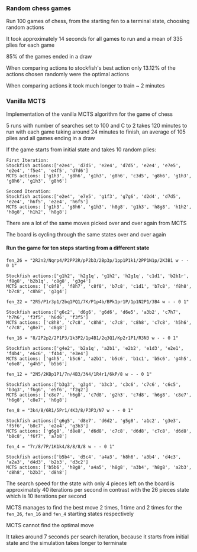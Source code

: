 ### Random chess games

Run 100 games of chess, from the starting fen to a terminal state, choosing random actions

It took approximately 14 seconds for all games to run and a mean of 335 plies for each game

85% of the games ended in a draw 

When comparing actions to stockfish's best action only 13.12% of the actions chosen randomly were the optimal actions

When comparing actions it took much longer to train ~ 2 minutes

### Vanilla MCTS

Implementation of the vanilla MCTS algorithm for the game of chess

5 runs with number of searches set to 100 and C to 2 takes 120 minutes to run with each game taking around 24 minutes to finish, an average of 105 plies and all games ending in a draw

If the game starts from initial state and takes 10 random plies:

```
First Iteration:
Stockfish actions:['e2e4', 'd7d5', 'e2e4', 'd7d5', 'e2e4', 'e7e5', 'e2e4', 'f5e4', 'e4f5', 'd7d6']
MCTS actions: ['g1h3', 'g8h6', 'g1h3', 'g8h6', 'c3d5', 'g8h6', 'g1h3', 'g8h6', 'g1h3', 'g8h6']
```
```
Second Iteration:
Stockfish actions:['e2e4', 'e7e5', 'g1f3', 'g7g6', 'd2d4', 'd7d5', 'e2e4', 'h6f5', 'e2e4', 'h6f5']
MCTS actions: ['g1h3', 'g8h6', 'g1h3', 'h8g8', 'g1h3', 'h8g8', 'h1h2', 'h8g8', 'h1h2', 'h8g8']
```
There are a lot of the same moves picked over and over again from MCTS

The board is cycling through the same states over and over again

#### Run the game for ten steps starting from a different state
```
fen_26 = "2R2n2/Nqrp4/P2PP2R/pP2b3/2Bp3p/1pp1P1k1/2PP1N1p/2K3B1 w - - 0 1"

Stockfish actions:['g1h2', 'h2g1q', 'g1h2', 'h2g1q', 'c1d1', 'b2b1r', 'f8g8', 'b2b1q', 'c8g8', 'g3g4']
MCTS actions: ['c8f8', 'f8h7', 'c8f8', 'b7c8', 'c1d1', 'b7c8', 'f8h8', 'b7c8', 'c8h8', 'g3g4']

fen_22 = "2R5/P1r3p1/2bq1PQ1/7K/P1p4b/BPk1pr1P/1p1N2P1/3B4 w - - 0 1"

Stockfish actions:['g6c2', 'd6g6', 'g6d6', 'd6e5', 'a3b2', 'c7h7', 'h7h6', 'f3f5', 'h6d6', 'f3f5']
MCTS actions: ['c8h8', 'c7c8', 'c8h8', 'c7c8', 'c8h8', 'c7c8', 'h5h6', 'c7c8', 'g8e7', 'c8g8']

fen_16 = "8/2P2p2/2P1P3/1k3P2/1p4B1/2q3Q1/Kp2r1P1/R3N3 w - - 0 1"

Stockfish actions:['g4e2', 'b2a1q', 'a2b1', 'e2b2', 'e1d3', 'e2e1', 'f4b4', 'e6c6', 'f4b4', 'e3e4']
MCTS actions: ['g4h5', 'b5c6', 'a2b1', 'b5c6', 'b1c1', 'b5c6', 'g4h5', 'e6e8', 'g4h5', 'b5b6']

fen_12 = "2N5/2KBp1P1/7n/4B3/3N4/1R4r1/6kP/8 w - - 0 1"

Stockfish actions:['b3g3', 'g3g4', 'b3c3', 'c3c6', 'c7c6', 'c6c5', 'b3g3', 'f6g6', 'e5f6', 'f2g2']
MCTS actions: ['c8e7', 'h6g8', 'c7d8', 'g2h3', 'c7d8', 'h6g8', 'c8e7', 'h6g8', 'c8e7', 'h6g8']

fen_8 = "3k4/8/6R1/5Pr1/4K3/8/P3P3/N7 w - - 0 1"

Stockfish actions:['g6g5', 'd8e7', 'd6d2', 'g5g8', 'a1c2', 'g3e3', 'f5f6', 'b8c7', 'e2e4', 'g3b3']
MCTS actions: ['g6g8', 'd8e8', 'd6d8', 'c7c8', 'd6d8', 'c7c8', 'd6d8', 'b8c8', 'f6f7', 'a7b8']

fen_4 = "7r/8/7P/1K1k4/8/8/8/8 w - - 0 1"

Stockfish actions:['b5b4', 'd5c4', 'a4a3', 'h8h6', 'a3b4', 'd4c3', 'a2a3', 'd4d3', 'b2b3', 'd3c2']
MCTS actions: ['b5b6', 'h8g8', 'a4a5', 'h8g8', 'a3b4', 'h8g8', 'a2b3', 'd8h8', 'b2b3', 'd8h8']

```

The search speed for the state with only 4 pieces left on the board is approximately 40 iterations per second in contrast with the 26 pieces state which is 10 iterations per second

MCTS manages to find the best move 2 times, 1 time and 2 times for the `fen_26`, `fen_16` and `fen_4` starting states respectively 

MCTS cannot find the optimal move 

It takes around 7 seconds per search iteration, because it starts from initial state and the simulation takes longer to terminate


